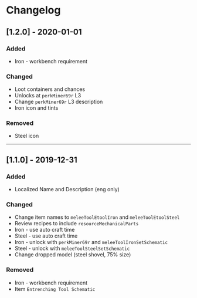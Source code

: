 # Changelog
## [1.2.0] - 2020-01-01
### Added
- Iron - workbench requirement

### Changed
- Loot containers and chances
- Unlocks at `perkMiner69r` L3
- Change `perkMiner69r` L3 description
- Iron icon and tints

### Removed
- Steel icon

---

## [1.1.0] - 2019-12-31
### Added
- Localized Name and Description (eng only)

### Changed
- Change item names to `meleeToolEtoolIron` and `meleeToolEtoolSteel`
- Review recipes to include `resourceMechanicalParts`
- Iron - use auto craft time
- Steel - use auto craft time
- Iron - unlock with `perkMiner69r` and `meleeToolIronSetSchematic`
- Steel - unlock with `meleeToolSteelSetSchematic`
- Change dropped model (steel shovel, 75% size)

### Removed
- Iron - workbench requirement
- Item `Entrenching Tool Schematic`
